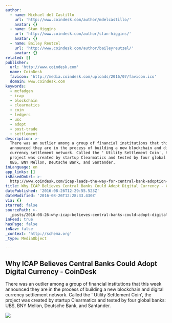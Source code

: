 ```yaml
---
author:
  - name: Michael del Castillo
    url: 'http://www.coindesk.com/author/mdelcastillo/'
    avatar: {}
  - name: Stan Higgins
    url: 'http://www.coindesk.com/author/stan-higgins/'
    avatar: {}
  - name: Bailey Reutzel
    url: 'http://www.coindesk.com/author/baileyreutzel/'
    avatar: {}
related: []
publisher:
  url: 'http://www.coindesk.com'
  name: CoinDesk
  favicon: 'http://media.coindesk.com/uploads/2016/07/favicon.ico'
  domain: www.coindesk.com
keywords:
  - mcfadgen
  - icap
  - blockchain
  - clearmatics
  - coin
  - ledgers
  - usc
  - adopt
  - post-trade
  - settlement
description: >-
  There was an outlier among a group of financial institutions that this week
  announced they are in the process of building a new blockchain and digital
  currency settlement network. Called the ' Utility Settlement Coin', the
  project was created by startup Clearmatics and tested by four global banks:
  UBS, BNY Mellon, Deutsche Bank, and Santander.
inLanguage: en
app_links: []
isBasedOnUrl: >-
  http://www.coindesk.com/icap-leads-the-way-for-central-bank-adoption-of-a-new-digital-currency/
title: Why ICAP Believes Central Banks Could Adopt Digital Currency - CoinDesk
datePublished: '2016-08-26T12:29:55.523Z'
dateModified: '2016-08-26T12:28:33.430Z'
via: {}
starred: false
sourcePath: >-
  _posts/2016-08-26-why-icap-believes-central-banks-could-adopt-digital-currency.md
inFeed: true
hasPage: false
inNav: false
_context: 'http://schema.org'
_type: MediaObject

---
```

<article style=""><h1>Why ICAP Believes Central Banks Could Adopt Digital Currency - CoinDesk</h1><p>There was an outlier among a group of financial institutions that this week announced they are in the process of building a new blockchain and digital currency settlement network. Called the ' Utility Settlement Coin', the project was created by startup Clearmatics and tested by four global banks: UBS, BNY Mellon, Deutsche Bank, and Santander.</p><img src="https://media.coindesk.com/uploads/2016/08/Screen-Shot-2016-08-26-at-8.19.29-AM-e1472214026536.png" /></article>